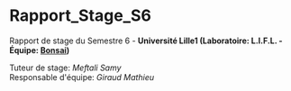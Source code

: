 Rapport_Stage_S6
================

Rapport de stage du Semestre 6 - **Université Lille1 (Laboratoire: L.I.F.L. - Équipe: [Bonsai](http://www.lifl.fr/bonsai/))**


Tuteur de stage: *Meftali Samy*  
Responsable d'équipe: *Giraud Mathieu*
